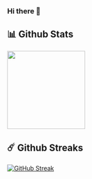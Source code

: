 ### Hi there 👋

<!--
**martindedja/martindedja** is a ✨ _special_ ✨ repository because its `README.md` (this file) appears on your GitHub profile.

Here are some ideas to get you started:

- 🔭 I’m currently working on ...
- 🌱 I’m currently learning ...
- 👯 I’m looking to collaborate on ...
- 🤔 I’m looking for help with ...
- 💬 Ask me about ...
- 📫 How to reach me: ...
- 😄 Pronouns: ...
- ⚡ Fun fact: ...
-->

## 📊 Github Stats
	
<img height="180em" src="https://github-readme-stats.vercel.app/api?username=martindedja&show_icons=true&hide_border=true&&count_private=true&include_all_commits=true"/>

## ☄️ Github Streaks

[![GitHub Streak](http://github-readme-streak-stats.herokuapp.com?user=martindedja&theme=dark)](https://git.io/streak-stats)
